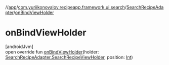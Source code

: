 //[app](../../../index.md)/[com.yuriikonovalov.recipeapp.framework.ui.search](../index.md)/[SearchRecipeAdapter](index.md)/[onBindViewHolder](on-bind-view-holder.md)

# onBindViewHolder

[androidJvm]\
open override fun [onBindViewHolder](on-bind-view-holder.md)(holder: [SearchRecipeAdapter.SearchRecipeViewHolder](-search-recipe-view-holder/index.md), position: [Int](https://kotlinlang.org/api/latest/jvm/stdlib/kotlin/-int/index.html))
